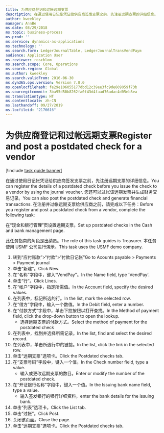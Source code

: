 ```yaml
---
title: 为供应商登记和过帐远期支票
description: 在通过使用日记帐凭证给供应商签发支票之前，先注册远期支票的详细信息。
author: kweekley
manager: AnnBe
ms.date: 08/29/2018
ms.topic: business-process
ms.prod: ''
ms.service: dynamics-ax-applications
ms.technology: ''
ms.search.form: LedgerJournalTable, LedgerJournalTransVendPaym
audience: Application User
ms.reviewer: roschlom
ms.search.scope: Core, Operations
ms.search.region: Global
ms.author: kweekley
ms.search.validFrom: 2016-06-30
ms.dyn365.ops.version: Version 7.0.0
ms.openlocfilehash: fe29e106055177dbd12c39ee3fc9de609059f73b
ms.sourcegitcommit: 3ba95d50b8262fa0f43d4faad76adac4d05eb3ea
ms.translationtype: HT
ms.contentlocale: zh-CN
ms.lasthandoff: 09/27/2019
ms.locfileid: "2176616"
---
```

# <a name="register-and-post-a-postdated-check-for-a-vendor"></a><span data-ttu-id="056a0-103">为供应商登记和过帐远期支票</span><span class="sxs-lookup"><span data-stu-id="056a0-103">Register and post a postdated check for a vendor</span></span>

[!include [task guide banner](../../includes/task-guide-banner.md)]

<span data-ttu-id="056a0-104">在通过使用日记帐凭证给供应商签发支票之前，先注册远期支票的详细信息。</span><span class="sxs-lookup"><span data-stu-id="056a0-104">You can register the details of a postdated check before you issue the check to a vendor by using the journal voucher.</span></span> <span data-ttu-id="056a0-105">您还可以过帐该远期发票并生成财务交易记录。</span><span class="sxs-lookup"><span data-stu-id="056a0-105">You can also post the postdated check and generate financial transactions.</span></span> <span data-ttu-id="056a0-106">在注册并过帐远期支票给供应商之前，请完成以下任务：</span><span class="sxs-lookup"><span data-stu-id="056a0-106">Before you register and post a postdated check from a vendor, complete the following task:</span></span> 

<span data-ttu-id="056a0-107">在“现金和银行管理”页设置远期支票。</span><span class="sxs-lookup"><span data-stu-id="056a0-107">Set up postdated checks in the Cash and bank management page.</span></span> 



<span data-ttu-id="056a0-108">此任务指南的角色是出纳员。</span><span class="sxs-lookup"><span data-stu-id="056a0-108">The role of this task guides is Treasurer.</span></span> <span data-ttu-id="056a0-109">本任务使用 USMF 公司进行演示。</span><span class="sxs-lookup"><span data-stu-id="056a0-109">This task uses the USMF demo company.</span></span>

1. <span data-ttu-id="056a0-110">转到“应付账款”>“付款”>“付款日记帐”</span><span class="sxs-lookup"><span data-stu-id="056a0-110">Go to Acounts payable > Payments > Payment journal</span></span>
2. <span data-ttu-id="056a0-111">单击“新建”。</span><span class="sxs-lookup"><span data-stu-id="056a0-111">Click New.</span></span>
3. <span data-ttu-id="056a0-112">在“名称”字段中，键入“VendPay”。</span><span class="sxs-lookup"><span data-stu-id="056a0-112">In the Name field, type 'VendPay'.</span></span>
4. <span data-ttu-id="056a0-113">单击“行”。</span><span class="sxs-lookup"><span data-stu-id="056a0-113">Click Lines.</span></span>
5. <span data-ttu-id="056a0-114">在“帐户”字段中，指定所需值。</span><span class="sxs-lookup"><span data-stu-id="056a0-114">In the Account field, specify the desired values.</span></span>
6. <span data-ttu-id="056a0-115">在列表中，标记所选的行。</span><span class="sxs-lookup"><span data-stu-id="056a0-115">In the list, mark the selected row.</span></span>
7. <span data-ttu-id="056a0-116">在“借方”字段中，输入一个数值。</span><span class="sxs-lookup"><span data-stu-id="056a0-116">In the Debit field, enter a number.</span></span>
8. <span data-ttu-id="056a0-117">在“付款方式”字段中，单击下拉按钮以打开查找。</span><span class="sxs-lookup"><span data-stu-id="056a0-117">In the Method of payment field, click the drop-down button to open the lookup.</span></span>
    * <span data-ttu-id="056a0-118">选择远期支票的付款方式。</span><span class="sxs-lookup"><span data-stu-id="056a0-118">Select the method of payment for the postdated check</span></span>  
9. <span data-ttu-id="056a0-119">在列表中，找到并选择所需记录。</span><span class="sxs-lookup"><span data-stu-id="056a0-119">In the list, find and select the desired record.</span></span>
10. <span data-ttu-id="056a0-120">在列表中，单击所选行中的链接。</span><span class="sxs-lookup"><span data-stu-id="056a0-120">In the list, click the link in the selected row.</span></span>
11. <span data-ttu-id="056a0-121">单击“远期支票”选项卡。</span><span class="sxs-lookup"><span data-stu-id="056a0-121">Click the Postdated checks tab.</span></span>
12. <span data-ttu-id="056a0-122">在“支票号码”字段中，键入一个值。</span><span class="sxs-lookup"><span data-stu-id="056a0-122">In the Check number field, type a value.</span></span>
    * <span data-ttu-id="056a0-123">输入或更改远期支票的数目。</span><span class="sxs-lookup"><span data-stu-id="056a0-123">Enter or modify the number of the postdated check.</span></span>  
13. <span data-ttu-id="056a0-124">在“开证银行名称”字段中，键入一个值。</span><span class="sxs-lookup"><span data-stu-id="056a0-124">In the Issuing bank name field, type a value.</span></span>
    * <span data-ttu-id="056a0-125">输入签发银行的银行详细资料。</span><span class="sxs-lookup"><span data-stu-id="056a0-125">enter the bank details for the issuing bank.</span></span>  
14. <span data-ttu-id="056a0-126">单击“列表”选项卡。</span><span class="sxs-lookup"><span data-stu-id="056a0-126">Click the List tab.</span></span>
15. <span data-ttu-id="056a0-127">单击“过帐”。</span><span class="sxs-lookup"><span data-stu-id="056a0-127">Click Post.</span></span>
16. <span data-ttu-id="056a0-128">关闭该页面。</span><span class="sxs-lookup"><span data-stu-id="056a0-128">Close the page.</span></span>
17. <span data-ttu-id="056a0-129">单击“远期支票”选项卡。</span><span class="sxs-lookup"><span data-stu-id="056a0-129">Click the Postdated checks tab.</span></span>

